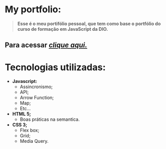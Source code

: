 # My portfolio:

> **Esse é o meu portifólio pessoal, que tem como base o portfólio do curso de formação em JavaScript da DIO.**

## Para acessar [*clique aqui.*](https://jonasjf360.github.io/myportfolio/)

# Tecnologias utilizadas:
- **Javascript:**
    - Assincronismo;
    - API;
    - Arrow Function;
    - Map;
    - Etc...
- **HTML 5;**
    - Boas práticas na semantica.
- **CSS 3;**
    - Flex box;
    - Grid;
    - Media Query.